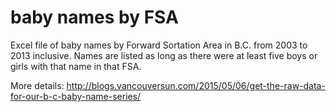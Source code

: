 baby names by FSA
====

Excel file of baby names by Forward Sortation Area in B.C. from 2003 to 2013 inclusive.  Names are listed as long as there were at least five boys or girls with that name in that FSA.

More details: 
http://blogs.vancouversun.com/2015/05/06/get-the-raw-data-for-our-b-c-baby-name-series/